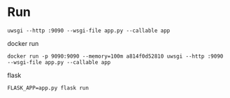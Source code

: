 # Run

```
uwsgi --http :9090 --wsgi-file app.py --callable app
```

docker run

```
docker run -p 9090:9090 --memory=100m a814f0d52810 uwsgi --http :9090 --wsgi-file app.py --callable app
```

flask

```
FLASK_APP=app.py flask run
```
